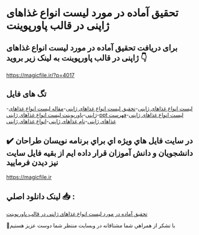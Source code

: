 # تحقیق آماده در مورد لیست انواع غذاهای ژاپنی در قالب پاورپوینت

## برای دریافت تحقیق آماده در مورد لیست انواع غذاهای ژاپنی در قالب پاورپوینت به لینک زیر بروید 👇

https://magicfile.ir/?p=4017

## تگ های فایل

-[لیست انواع غذاهای ژاپنی](https://magicfile.ir/product/%d8%aa%d8%ad%d9%82%db%8c%d9%82-%d9%84%db%8c%d8%b3%d8%aa-%d8%a7%d9%86%d9%88%d8%a7%d8%b9-%d8%ba%d8%b0%d8%a7%d9%87%d8%a7%db%8c-%da%98%d8%a7%d9%be%d9%86%db%8c-%d8%af%d8%b1-%d9%be%d8%a7%d9%88%d8%b1%d9%be%d9%88%db%8c%d9%86%d8%aa/)-[تحقیق لیست انواع غذاهای ژاپنی](https://magicfile.ir/product/%d8%aa%d8%ad%d9%82%db%8c%d9%82-%d9%84%db%8c%d8%b3%d8%aa-%d8%a7%d9%86%d9%88%d8%a7%d8%b9-%d8%ba%d8%b0%d8%a7%d9%87%d8%a7%db%8c-%da%98%d8%a7%d9%be%d9%86%db%8c-%d8%af%d8%b1-%d9%be%d8%a7%d9%88%d8%b1%d9%be%d9%88%db%8c%d9%86%d8%aa/)-[مقاله لیست انواع غذاهای ژاپنی](https://magicfile.ir/product/%d8%aa%d8%ad%d9%82%db%8c%d9%82-%d9%84%db%8c%d8%b3%d8%aa-%d8%a7%d9%86%d9%88%d8%a7%d8%b9-%d8%ba%d8%b0%d8%a7%d9%87%d8%a7%db%8c-%da%98%d8%a7%d9%be%d9%86%db%8c-%d8%af%d8%b1-%d9%be%d8%a7%d9%88%d8%b1%d9%be%d9%88%db%8c%d9%86%d8%aa/)-[پاورپوینت لیست انواع غذاهای ژاپنی](https://magicfile.ir/product/%d8%aa%d8%ad%d9%82%db%8c%d9%82-%d9%84%db%8c%d8%b3%d8%aa-%d8%a7%d9%86%d9%88%d8%a7%d8%b9-%d8%ba%d8%b0%d8%a7%d9%87%d8%a7%db%8c-%da%98%d8%a7%d9%be%d9%86%db%8c-%d8%af%d8%b1-%d9%be%d8%a7%d9%88%d8%b1%d9%be%d9%88%db%8c%d9%86%d8%aa/)-[ppt لیست انواع غذاهای ژاپنی](https://magicfile.ir/product/%d8%aa%d8%ad%d9%82%db%8c%d9%82-%d9%84%db%8c%d8%b3%d8%aa-%d8%a7%d9%86%d9%88%d8%a7%d8%b9-%d8%ba%d8%b0%d8%a7%d9%87%d8%a7%db%8c-%da%98%d8%a7%d9%be%d9%86%db%8c-%d8%af%d8%b1-%d9%be%d8%a7%d9%88%d8%b1%d9%be%d9%88%db%8c%d9%86%d8%aa/)-[فهرست غذاهای ژاپنی](https://magicfile.ir/product/%d8%aa%d8%ad%d9%82%db%8c%d9%82-%d9%84%db%8c%d8%b3%d8%aa-%d8%a7%d9%86%d9%88%d8%a7%d8%b9-%d8%ba%d8%b0%d8%a7%d9%87%d8%a7%db%8c-%da%98%d8%a7%d9%be%d9%86%db%8c-%d8%af%d8%b1-%d9%be%d8%a7%d9%88%d8%b1%d9%be%d9%88%db%8c%d9%86%d8%aa/)-[نام غذاهای ژاپنی](https://magicfile.ir/product/%d8%aa%d8%ad%d9%82%db%8c%d9%82-%d9%84%db%8c%d8%b3%d8%aa-%d8%a7%d9%86%d9%88%d8%a7%d8%b9-%d8%ba%d8%b0%d8%a7%d9%87%d8%a7%db%8c-%da%98%d8%a7%d9%be%d9%86%db%8c-%d8%af%d8%b1-%d9%be%d8%a7%d9%88%d8%b1%d9%be%d9%88%db%8c%d9%86%d8%aa/)-[انواع غذاهای ژاپنی](https://magicfile.ir/product/%d8%aa%d8%ad%d9%82%db%8c%d9%82-%d9%84%db%8c%d8%b3%d8%aa-%d8%a7%d9%86%d9%88%d8%a7%d8%b9-%d8%ba%d8%b0%d8%a7%d9%87%d8%a7%db%8c-%da%98%d8%a7%d9%be%d9%86%db%8c-%d8%af%d8%b1-%d9%be%d8%a7%d9%88%d8%b1%d9%be%d9%88%db%8c%d9%86%d8%aa/)

## ✔️ در سايت فايل هاي ويژه اي براي برنامه نويسان طراحان دانشجويان و دانش آموزان قرار داده ايم از بقيه فايل سايت نيز ديدن فرماييد

https://magicfile.ir


## لينک دانلود اصلي 📥 :

[تحقیق آماده در مورد لیست انواع غذاهای ژاپنی در قالب پاورپوینت](https://magicfile.ir/product/%d8%aa%d8%ad%d9%82%db%8c%d9%82-%d9%84%db%8c%d8%b3%d8%aa-%d8%a7%d9%86%d9%88%d8%a7%d8%b9-%d8%ba%d8%b0%d8%a7%d9%87%d8%a7%db%8c-%da%98%d8%a7%d9%be%d9%86%db%8c-%d8%af%d8%b1-%d9%be%d8%a7%d9%88%d8%b1%d9%be%d9%88%db%8c%d9%86%d8%aa/) 


🙏با تشکر از همراهي شما مشتاقانه در وبسایت منتظر شما دوست عزیز هستیم

